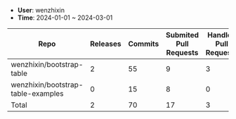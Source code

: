 * **User**: wenzhixin
* **Time**: 2024-01-01 ~ 2024-03-01

|Repo|Releases|Commits|Submited Pull Requests|Handled Pull Requests|Closed Issues|
|---|---|---|---|---|---|
|wenzhixin/bootstrap-table|2|55|9|3|26|
|wenzhixin/bootstrap-table-examples|0|15|8|0|11|
|Total|2|70|17|3|37|